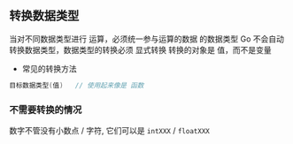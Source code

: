 ##  转换数据类型
当对不同数据类型进行 运算，必须统一参与运算的数据 的数据类型
Go 不会自动转换数据类型，数据类型的转换必须 显式转换
转换的对象是 值，而不是变量

* 常见的转换方法
```go
目标数据类型(值)	// 使用起来像是 函数
```


###   不需要转换的情况
数字不管没有小数点 / 字符, 它们可以是 `intXXX` / `floatXXX` 
